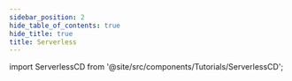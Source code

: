 ```yaml
---
sidebar_position: 2
hide_table_of_contents: true
hide_title: true
title: Serverless
---
```


<!-- # Serverless -->

<!-- Custom component -->

import ServerlessCD from '@site/src/components/Tutorials/ServerlessCD';

<ServerlessCD />
